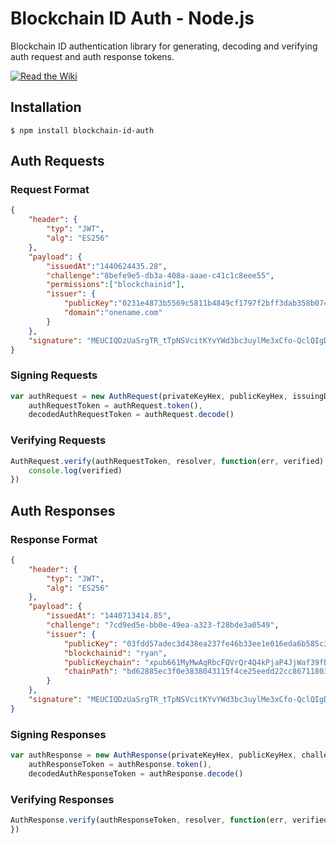 # Blockchain ID Auth - Node.js

Blockchain ID authentication library for generating, decoding and verifying auth request and auth response tokens.

[![Read the Wiki](https://raw.githubusercontent.com/blockstack/blockstack/master/images/read-the-wiki.png)](https://github.com/blockstack/blockstack/wiki/Blockchain-ID-Auth)

## Installation

```
$ npm install blockchain-id-auth
```

## Auth Requests

### Request Format

```json
{
    "header": {
        "typ": "JWT",
        "alg": "ES256"
    },
    "payload": {
        "issuedAt":"1440624435.28",
        "challenge":"8befe9e5-db3a-408a-aaae-c41c1c8eee55",
        "permissions":["blockchainid"],
        "issuer": {
            "publicKey":"0231e4873b5569c5811b4849cf1797f2bff3dab358b07416aa7a9af638f7182ca3",
            "domain":"onename.com"
        }
    },
    "signature": "MEUCIQDzUaSrgTR_tTpNSVcitKYvYWd3bc3uylMe3xCfo-QclQIgDLN1hgXSyqiEk0AGQ21XB2wzuqrotTmE_yN3pn4f_38"
}
```

### Signing Requests

```js
var authRequest = new AuthRequest(privateKeyHex, publicKeyHex, issuingDomain, permissions),
    authRequestToken = authRequest.token(),
    decodedAuthRequestToken = authRequest.decode()
```

### Verifying Requests

```js
AuthRequest.verify(authRequestToken, resolver, function(err, verified) {
    console.log(verified)
})
```

## Auth Responses

### Response Format

```json
{
    "header": {
        "typ": "JWT",
        "alg": "ES256"
    },
    "payload": {
        "issuedAt": "1440713414.85",
        "challenge": "7cd9ed5e-bb0e-49ea-a323-f28bde3a0549",
        "issuer": {
            "publicKey": "03fdd57adec3d438ea237fe46b33ee1e016eda6b585c3e27ea66686c2ea5358479",
            "blockchainid": "ryan",
            "publicKeychain": "xpub661MyMwAqRbcFQVrQr4Q4kPjaP4JjWaf39fBVKjPdK6oGBayE46GAmKzo5UDPQdLSM9DufZiP8eauy56XNuHicBySvZp7J5wsyQVpi2axzZ",
            "chainPath": "bd62885ec3f0e3838043115f4ce25eedd22cc86711803fb0c19601eeef185e39"
        }
    },
    "signature": "MEUCIQDzUaSrgTR_tTpNSVcitKYvYWd3bc3uylMe3xCfo-QclQIgDLN1hgXSyqiEk0AGQ21XB2wzuqrotTmE_yN3pn4f_38"
}
```

### Signing Responses

```js
var authResponse = new AuthResponse(privateKeyHex, publicKeyHex, challenge, blockchainid, publicKeychain, chainPath),
    authResponseToken = authResponse.token(),
    decodedAuthResponseToken = authResponse.decode()
```

### Verifying Responses

```js
AuthResponse.verify(authResponseToken, resolver, function(err, verified) {
})
```
